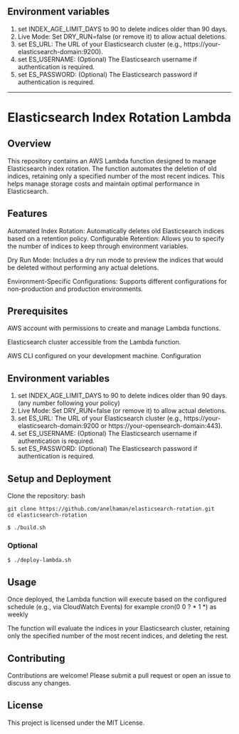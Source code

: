 
## Environment variables

1. set INDEX_AGE_LIMIT_DAYS to 90 to delete indices older than 90 days.
2. Live Mode: Set DRY_RUN=false (or remove it) to allow actual deletions.
3. set ES_URL: The URL of your Elasticsearch cluster (e.g., https://your-elasticsearch-domain:9200).
4. set ES_USERNAME: (Optional) The Elasticsearch username if authentication is required.
5. set ES_PASSWORD: (Optional) The Elasticsearch password if authentication is required.


---
# Elasticsearch Index Rotation Lambda
## Overview
This repository contains an AWS Lambda function designed to manage Elasticsearch index rotation. The function automates the deletion of old indices, retaining only a specified number of the most recent indices. This helps manage storage costs and maintain optimal performance in Elasticsearch.

## Features
Automated Index Rotation: Automatically deletes old Elasticsearch indices based on a retention policy.
Configurable Retention: Allows you to specify the number of indices to keep through environment variables.

Dry Run Mode: Includes a dry run mode to preview the indices that would be deleted without performing any actual deletions.

Environment-Specific Configurations: Supports different configurations for non-production and production environments.

## Prerequisites
AWS account with permissions to create and manage Lambda functions.

Elasticsearch cluster accessible from the Lambda function.

AWS CLI configured on your development machine.
Configuration

## Environment variables

1. set INDEX_AGE_LIMIT_DAYS to 90 to delete indices older than 90 days. (any number following your policy)
2. Live Mode: Set DRY_RUN=false (or remove it) to allow actual deletions.
3. set ES_URL: The URL of your Elasticsearch cluster (e.g., https://your-elasticsearch-domain:9200 or https://your-opensearch-domain:443).
4. set ES_USERNAME: (Optional) The Elasticsearch username if authentication is required.
5. set ES_PASSWORD: (Optional) The Elasticsearch password if authentication is required.

## Setup and Deployment
Clone the repository:
bash

```
git clone https://github.com/anelhaman/elasticsearch-rotation.git
cd elasticsearch-rotation
```
```
$ ./build.sh
```
### Optional
```
$ ./deploy-lambda.sh
```


## Usage
Once deployed, the Lambda function will execute based on the configured schedule (e.g., via CloudWatch Events) for example cron(0 0 ? * 1 *) as weekly 

The function will evaluate the indices in your Elasticsearch cluster, retaining only the specified number of the most recent indices, and deleting the rest.

## Contributing
Contributions are welcome! Please submit a pull request or open an issue to discuss any changes.

## License
This project is licensed under the MIT License.